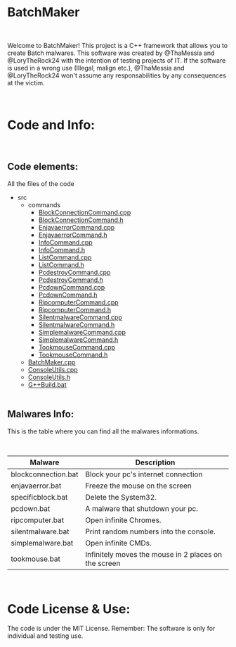 # BatchMaker

<br>

Welcome to BatchMaker! This project is a C++ framework that allows you to create Batch malwares. This software was created by @ThaMessia and @LoryTheRock24 with the intention of testing projects of IT. If the software is used in a wrong use (Illegal, malign etc.), @ThaMessia and @LoryTheRock24 won't assume any responsabilities by any consequences at the victim.

<br>

# Code and Info:

<br>

## Code elements:

All the files of the code

* src
    * commands
        * [BlockConnectionCommand.cpp](https://github.com/ThaMessia/BatchMaker/blob/main/src/commands/BlockconnectionCommand.cpp)
        * [BlockConnectionCommand.h](https://github.com/ThaMessia/BatchMaker/blob/main/src/commands/BlockconnectionCommand.h)
        * [EnjavaerrorCommand.cpp](https://github.com/ThaMessia/BatchMaker/blob/main/src/commands/EnjavaerrorCommand.cpp)
        * [EnjavaerrorCommand.h](https://github.com/ThaMessia/BatchMaker/blob/main/src/commands/EnjavaerrorCommand.h)
        * [InfoCommand.cpp](https://github.com/ThaMessia/BatchMaker/blob/main/src/commands/InfoCommand.cpp)
        * [InfoCommand.h](https://github.com/ThaMessia/BatchMaker/blob/main/src/commands/InfoCommand.h)
        * [ListCommand.cpp](https://github.com/ThaMessia/BatchMaker/blob/main/src/commands/ListCommand.cpp)
        * [ListCommand.h](https://github.com/ThaMessia/BatchMaker/blob/main/src/commands/ListCommand.h)
        * [PcdestroyCommand.cpp](https://github.com/ThaMessia/BatchMaker/blob/main/src/commands/PcdestroyCommand.cpp)
        * [PcdestroyCommand.h](https://github.com/ThaMessia/BatchMaker/blob/main/src/commands/PcdestroyCommand.h)
        * [PcdownCommand.cpp](https://github.com/ThaMessia/BatchMaker/blob/main/src/commands/PcdownCommand.cpp)
        * [PcdownCommand.h](https://github.com/ThaMessia/BatchMaker/blob/main/src/commands/PcdownCommand.h)
        * [RipcomputerCommand.cpp](https://github.com/ThaMessia/BatchMaker/blob/main/src/commands/RipcomputerCommand.cpp)
        * [RipcomputerCommand.h](https://github.com/ThaMessia/BatchMaker/blob/main/src/commands/RipcomputerCommand.h)
        * [SilentmalwareCommand.cpp](https://github.com/ThaMessia/BatchMaker/blob/main/src/commands/SilentmalwareCommand.cpp)
        * [SilentmalwareCommand.h](https://github.com/ThaMessia/BatchMaker/blob/main/src/commands/SilentmalwareCommand.h)
        * [SimplemalwareCommand.cpp](https://github.com/ThaMessia/BatchMaker/blob/main/src/commands/SimplemalwareCommand.cpp)
        * [SimplemalwareCommand.h](https://github.com/ThaMessia/BatchMaker/blob/main/src/commands/SimplemalwareCommand.h)
        * [TookmouseCommand.cpp](https://github.com/ThaMessia/BatchMaker/blob/main/src/commands/TookmouseCommand.cpp)
        * [TookmouseCommand.h](https://github.com/ThaMessia/BatchMaker/blob/main/src/commands/TookmouseCommand.h)
    * [BatchMaker.cpp](https://github.com/ThaMessia/BatchMaker/blob/main/src/BatchMaker.cpp)
    * [ConsoleUtils.cpp](https://github.com/ThaMessia/BatchMaker/blob/main/src/ConsoleUtils.cpp)
    * [ConsoleUtils.h](https://github.com/ThaMessia/BatchMaker/blob/main/src/ConsoleUtils.h)
    * [G++Build.bat](https://github.com/ThaMessia/BatchMaker/blob/main/src/G%2B%2BBuild.bat)
<br><br>

## Malwares Info:

This is the table where you can find all the malwares informations.

<br>

Malware | Description
------------ | -------------
blockconnection.bat | Block your pc's internet connection
enjavaerror.bat | Freeze the mouse on the screen
specificblock.bat | Delete the System32.
pcdown.bat | A malware that shutdown your pc.
ripcomputer.bat | Open infinite Chromes.
silentmalware.bat | Print random numbers into the console.
simplemalware.bat | Open infinite CMDs.
tookmouse.bat | Infinitely moves the mouse in 2 places on the screen

<br>

# Code License & Use:

The code is under the MIT License. Remember: The software is only for individual and testing use.
